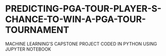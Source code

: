 # PREDICTING-PGA-TOUR-PLAYER-S-CHANCE-TO-WIN-A-PGA-TOUR-TOURNAMENT
MACHINE LEARNING'S  CAPSTONE PROJECT CODED IN PYTHON USING JUPYTER NOTEBOOK
